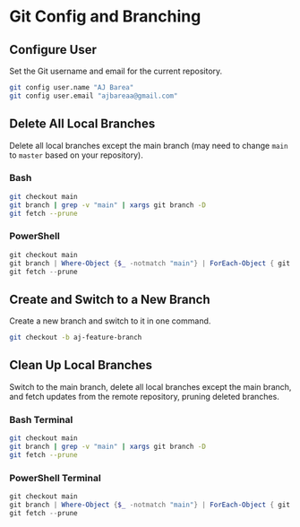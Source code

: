 # Git Config and Branching

## Configure User

Set the Git username and email for the current repository.

```bash
git config user.name "AJ Barea"
git config user.email "ajbareaa@gmail.com"
```

## Delete All Local Branches

Delete all local branches except the main branch (may need to change `main` to `master` based on your repository).

### Bash

```bash
git checkout main
git branch | grep -v "main" | xargs git branch -D
git fetch --prune
```

### PowerShell

```powershell
git checkout main
git branch | Where-Object {$_ -notmatch "main"} | ForEach-Object { git branch -D $_ }
git fetch --prune
```

## Create and Switch to a New Branch

Create a new branch and switch to it in one command.

```bash
git checkout -b aj-feature-branch
```

## Clean Up Local Branches

Switch to the main branch, delete all local branches except the main branch, and fetch updates from the remote repository, pruning deleted branches.

### Bash Terminal

```bash
git checkout main
git branch | grep -v "main" | xargs git branch -D
git fetch --prune
```

### PowerShell Terminal

```powershell
git checkout main
git branch | Where-Object {$_ -notmatch "main"} | ForEach-Object { git branch -D $_ }
git fetch --prune
